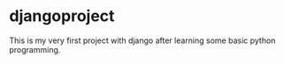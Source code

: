 # djangoproject
This is my very first project with django after learning some basic python programming.
